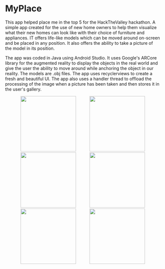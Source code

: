 # MyPlace

This app helped place me in the top 5 for the HackTheValley hackathon. A simple app created for the use of new home owners to help them visualize what their new homes can look like with their choice of furniture and appliances. IT offers life-like models which can be moved around on-screen and be placed in any position. It also offers the ability to take a picture of the model in its position.

The app was coded in Java using Android Studio. It uses Google's ARCore library for the augmented reality to display the objects in the real world and give the user the ability to move around while anchoring the object in our reality. The models are .obj files. The app uses recyclerviews to create a fresh and beautiful UI. The app also uses a handler thread to offload the processing of the image when a picture has been taken and then stores it in the user's gallery.

<p align="center" float="left">
  <img src="https://user-images.githubusercontent.com/43008021/59006108-5801f400-87ee-11e9-9150-aa140be1bb76.jpg" width="180" hspace="20"/>
  <img src="https://user-images.githubusercontent.com/43008021/59006113-5afce480-87ee-11e9-8d10-b76bb21cdd4b.jpg" width="180" hspace="20"/>
  <img src="https://user-images.githubusercontent.com/43008021/59006114-5e906b80-87ee-11e9-89cb-915d4c640876.jpg" width="180" hspace="20"/>
  <img src="https://user-images.githubusercontent.com/43008021/59006146-82ec4800-87ee-11e9-94bf-e24e66c6cbc4.jpg" width="180" hspace="20"/>
  <img src="https://user-images.githubusercontent.com/43008021/59006220-b7600400-87ee-11e9-8da8-8bd8c1189d4d.jpg" width="180" hspace="20"/>
  <img src="https://user-images.githubusercontent.com/43008021/59006440-f773b680-87ef-11e9-8db2-c0174ffa98d1.jpg" width="180" hspace="20"/>
</p>
